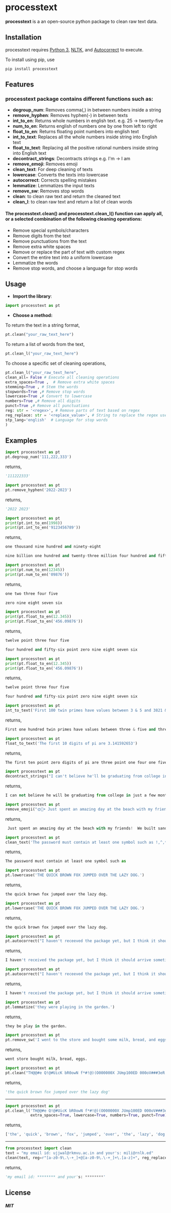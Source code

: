 # processtext


**processtext** is a an open-source python package to clean raw text data.

## Installation

processtext requires [Python 3](https://www.python.org/downloads/), [NLTK](http://www.nltk.org/install.html), and [Autocorrect](https://github.com/filyp/autocorrect) to execute. 

To install using pip, use

`pip install processtext`



## Features 

### processtext package contains different functions such as:
* **degroup_num**: Removes comma(,) in between numbers inside a string
* **remove_hyphen**: Removes hyphen(-) in between texts
* **int_to_en**: Returns whole numbers in english text. e.g. 25 -> twenty-five
* **num_to_en**: Returns english of numbers one by one from left to right
* **float_to_en**: Returns floating point numbers into english text
* **int_to_text**: Replaces all the whole numbers inside string into English text
* **float_to_text**: Replacing all the positive rational numbers inside string into English text
* **decontract_strings**: Decontracts strings e.g. I'm -> I am
* **remove_emoji**: Removes emoji
* **clean_text**: For deep cleaning of texts
* **lowercase**: Converts the texts into lowercase
* **autocorrect**: Corrects spelling mistakes 
* **lemmatize**: Lemmatizes the input texts
* **remove_sw**: Removes stop words
* **clean**: to clean raw text and return the cleaned text
* **clean_l**: to clean raw text and return a list of clean words

#### The processtext.clean() and processtext.clean_l() function can apply all, or a selected combination of the following cleaning operations:
* Remove special symbols/characters
* Remove digits from the text
* Remove punctuations from the text
* Remove extra white spaces
* Remove or replace the part of text with custom regex
* Convert the entire text into a uniform lowercase
* Lemmatize the words 
* Remove stop words, and choose a language for stop words




## Usage

* **Import the library**:

``` python
import processtext as pt
```

* **Choose a method:**

 To return the text in a string format, 
 
``` python
pt.clean("your_raw_text_here") 
```
 
 To return a list of words from the text,
 
``` python
pt.clean_l("your_raw_text_here") 
```
 
 To choose a specific set of cleaning operations,

``` python
pt.clean_l("your_raw_text_here",
clean_all= False # Execute all cleaning operations
extra_spaces=True ,  # Remove extra white spaces 
stemming=True , # Stem the words
stopwords=True ,# Remove stop words
lowercase=True ,# Convert to lowercase
numbers=True ,# Remove all digits 
punct=True ,# Remove all punctuations
reg: str = '<regex>', # Remove parts of text based on regex
reg_replace: str = '<replace_value>', # String to replace the regex used in reg
stp_lang='english'  # Language for stop words
)
```

## Examples


``` python
import processtext as pt
pt.degroup_num('111,222,333')
```

returns,

``` Python
'111222333'
```


``` python
import processtext as pt
pt.remove_hyphen('2022-2023')
```

returns,

``` Python
'2022 2023'
```



``` python
import processtext as pt
print(pt.int_to_en(1998))
print(pt.int_to_en('9123456789'))
```

returns,

``` Python
one thousand nine hundred and ninety-eight

nine billion one hundred and twenty-three million four hundred and fifty-six thousand seven hundred and eighty-nine
```


``` python
import processtext as pt
print(pt.num_to_en(12345))
print(pt.num_to_en('09876'))
```

returns,

``` Python
one two three four five

zero nine eight seven six
```


``` python
import processtext as pt
print(pt.float_to_en(12.345))
print(pt.float_to_en('456.09876'))
```

returns,

``` Python
twelve point three four five

four hundred and fifty-six point zero nine eight seven six
```



``` python
import processtext as pt
print(pt.float_to_en(12.345))
print(pt.float_to_en('456.09876'))
```

returns,

``` Python
twelve point three four five

four hundred and fifty-six point zero nine eight seven six
```


``` python
import processtext as pt
int_to_text('First 100 twin primes have values between 3 & 5 and 3821 & 3823')
```

returns,

``` Python
First one hundred twin primes have values between three & five and three thousand eight hundred and twenty-one & three thousand eight hundred and twenty-three
```


``` python
import processtext as pt
float_to_text('The first 10 digits of pi are 3.141592653')
```

returns,

``` Python
The first ten point zero digits of pi are three point one four one five nine two six five three
```



``` python
import processtext as pt
decontract_strings("I can't believe he'll be graduating from college in just a few months.")
```

returns,

``` Python
I can not believe he will be graduating from college in just a few months.
```



``` python
import processtext as pt
remove_emoji("🌞🌊☀️ Just spent an amazing day at the beach with my friends! 🏖️👭👬 We built sandcastles 🏰, played beach volleyball 🏐, and even went for a swim 🏊‍♀️🏊‍♂️. The sun was shining ☀️ and the water was so refreshing 💦. Can't wait to do it again! 🤩👍")
```

returns,

``` Python
 Just spent an amazing day at the beach with my friends!  We built sandcastles , played beach volleyball , and even went for a swim . The sun was shining  and the water was so refreshing . Can't wait to do it again! 
```



``` python
import processtext as pt
clean_text('The password must contain at least one symbol such as !,^,*,+,=,%,$,~,?,/,<>,|@, #, or %.')
```

returns,

``` Python
The password must contain at least one symbol such as                               or   
```



``` python
import processtext as pt
pt.lowercase('THE QUICK BROWN FOX JUMPED OVER THE LAZY DOG.')
```

returns,

``` Python
the quick brown fox jumped over the lazy dog.
```



``` python
import processtext as pt
pt.lowercase('THE QUICK BROWN FOX JUMPED OVER THE LAZY DOG.')
```

returns,

``` Python
the quick brown fox jumped over the lazy dog.
```



``` python
import processtext as pt
pt.autocorrect("I haven't receeved the package yet, but I think it should arrive somtime tomoro.")
```

returns,

``` Python
I haven't received the package yet, but I think it should arrive sometime tomorrow.
```


``` python
import processtext as pt
pt.autocorrect("I haven't receeved the package yet, but I think it should arrive somtime tomoro.")
```

returns,

``` Python
I haven't received the package yet, but I think it should arrive sometime tomorrow.
```



``` python
import processtext as pt
pt.lemmatize('they were playing in the garden.')
```

returns,

``` Python
they be play in the garden.
```



``` python
import processtext as pt
pt.remove_sw('I went to the store and bought some milk, bread, and eggs.')
```

returns,

``` Python
went store bought milk, bread, eggs.
```
 


``` python
import processtext as pt
pt.clean("TH@@#e Q!@#UicK bR0owN f*#!@)(O000000X JUmp100ED 000oV###3eR Th77777#$$e..........                 L@a/\|z+Y d==OG.", extra_spaces=True, lowercase=True, numbers=True, punct=True)
```

returns,

``` Python
'the quick brown fox jumped over the lazy dog'
```

----

``` Python
import processtext as pt
pt.clean_l('TH@@#e Q!@#UicK bR0owN f*#!@)(O000000X JUmp100ED 000oV###3eR Th77777#$$e..........                 L@a/\|z+Y d==OG.', 
           extra_spaces=True, lowercase=True, numbers=True, punct=True)
```

returns,

``` Python
['the', 'quick', 'brown', 'fox', 'jumped', 'over', 'the', 'lazy', 'dog']
```

----

``` Python
from processtext import clean
text = "my email id: ujjwal@rkmvu.ac.in and your's: mili@rnlk.ed"
clean(text, reg=r"[a-z0-9\.\-+_]+@[a-z0-9\.\-+_]+\.[a-z]+", reg_replace='********', clean_all=False)

```

returns,

``` Python
'my email id: ******** and your's: ********'
```

## License

##### MIT

